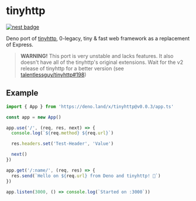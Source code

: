 # tinyhttp

[![nest badge](https://nest.land/badge.svg)](https://nest.land/package/tinyhttp)

Deno port of [tinyhttp](https://github.com/talentlessguy/tinyhttp), 0-legacy, tiny &amp; fast web framework as a replacement of Express.

> **WARNING!** This port is very unstable and lacks features. It also doesn't have all of the tinyhttp's original extensions. Wait for the v2 release of tinyhttp for a better version (see [talentlessguy/tinyhttp#198](https://github.com/talentlessguy/tinyhttp/issues/198))

## Example

```ts
import { App } from 'https://deno.land/x/tinyhttp@v0.0.3/app.ts'

const app = new App()

app.use('/', (req, res, next) => {
  console.log(`${req.method} ${req.url}`)

  res.headers.set('Test-Header', 'Value')

  next()
})

app.get('/:name/', (req, res) => {
  res.send(`Hello on ${req.url} from Deno and tinyhttp! 🦕`)
})

app.listen(3000, () => console.log(`Started on :3000`))
```

